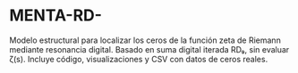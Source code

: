 # MENTA-RD-
Modelo estructural para localizar los ceros de la función zeta de Riemann mediante resonancia digital. Basado en suma digital iterada RD₉, sin evaluar ζ(s). Incluye código, visualizaciones y CSV con datos de ceros reales.
